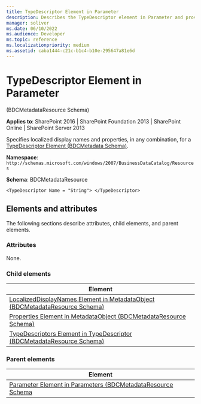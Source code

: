 ```yaml
---
title: TypeDescriptor Element in Parameter
description: Describes the TypeDescriptor element in Parameter and provides the elements and attributes.
manager: soliver
ms.date: 06/10/2022
ms.audience: Developer
ms.topic: reference
ms.localizationpriority: medium
ms.assetid: caba1444-c21c-b1c4-b10e-295647a81e6d
---
```


# TypeDescriptor Element in Parameter

(BDCMetadataResource Schema)

**Applies to**: SharePoint 2016 | SharePoint Foundation 2013 | SharePoint Online | SharePoint Server 2013

Specifies localized display names and properties, in any combination, for a [TypeDescriptor Element (BDCMetadata Schema)](typedescriptor-element-bdcmetadata-schema.md).

**Namespace**: `http://schemas.microsoft.com/windows/2007/BusinessDataCatalog/Resources`

**Schema**: BDCMetadataResource

```
<TypeDescriptor Name = "String"> </TypeDescriptor>
```

## Elements and attributes

The following sections describe attributes, child elements, and parent elements.

### Attributes

None.

### Child elements

| Element |
| --- |
| [LocalizedDisplayNames Element in MetadataObject (BDCMetadataResource Schema)](localizeddisplaynames-element-in-metadataobject-bdcmetadataresource-schema.md) |
| [Properties Element in MetadataObject (BDCMetadataResource Schema)](properties-element-in-metadataobject-bdcmetadataresource-schema.md) |
| [TypeDescriptors Element in TypeDescriptor (BDCMetadataResource Schema)](typedescriptors-element-in-typedescriptor-bdcmetadataresource-schema.md) |

### Parent elements

| Element |
| --- |
| [Parameter Element in Parameters (BDCMetadataResource Schema](parameter-element-in-parameters-bdcmetadataresource-schema.md) |
